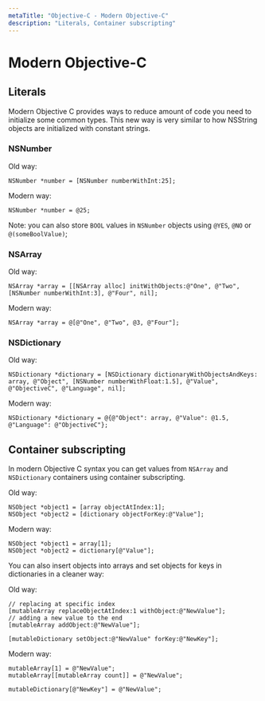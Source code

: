 ```yaml
---
metaTitle: "Objective-C - Modern Objective-C"
description: "Literals, Container subscripting"
---
```


# Modern Objective-C




## Literals


Modern Objective C provides ways to reduce amount of code you need to initialize some common types. This new way is very similar to how NSString objects are initialized with constant strings.

### NSNumber

Old way:

```objc
NSNumber *number = [NSNumber numberWithInt:25];

```

Modern way:

```objc
NSNumber *number = @25;

```

Note: you can also store `BOOL` values in `NSNumber` objects using `@YES`, `@NO` or `@(someBoolValue)`;

### NSArray

Old way:

```objc
NSArray *array = [[NSArray alloc] initWithObjects:@"One", @"Two", [NSNumber numberWithInt:3], @"Four", nil]; 

```

Modern way:

```objc
NSArray *array = @[@"One", @"Two", @3, @"Four"];

```

### NSDictionary

Old way:

```objc
NSDictionary *dictionary = [NSDictionary dictionaryWithObjectsAndKeys: array, @"Object", [NSNumber numberWithFloat:1.5], @"Value", @"ObjectiveC", @"Language", nil];

```

Modern way:

```objc
NSDictionary *dictionary = @{@"Object": array, @"Value": @1.5, @"Language": @"ObjectiveC"};

```



## Container subscripting


In modern Objective C syntax you can get values from `NSArray` and `NSDictionary` containers using container subscripting.

Old way:

```objc
NSObject *object1 = [array objectAtIndex:1];
NSObject *object2 = [dictionary objectForKey:@"Value"];

```

Modern way:

```objc
NSObject *object1 = array[1];
NSObject *object2 = dictionary[@"Value"];

```

You can also insert objects into arrays and set objects for keys in dictionaries in a cleaner way:

Old way:

```objc
// replacing at specific index
[mutableArray replaceObjectAtIndex:1 withObject:@"NewValue"];
// adding a new value to the end
[mutableArray addObject:@"NewValue"];

[mutableDictionary setObject:@"NewValue" forKey:@"NewKey"];

```

Modern way:

```objc
mutableArray[1] = @"NewValue";
mutableArray[[mutableArray count]] = @"NewValue";

mutableDictionary[@"NewKey"] = @"NewValue";

```

